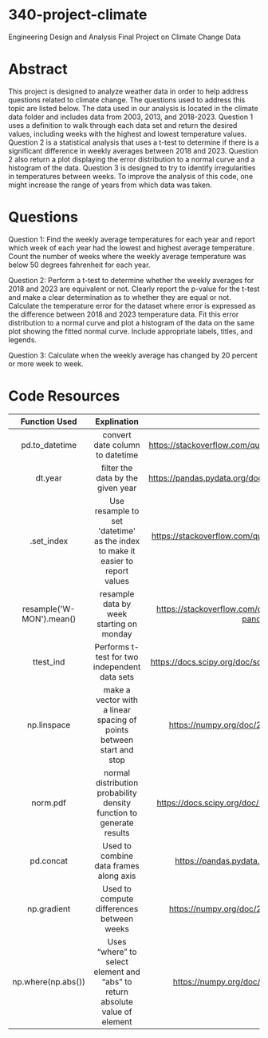 # 340-project-climate
Engineering Design and Analysis Final Project on Climate Change Data 

# **Abstract**
This project is designed to analyze weather data in order to help address questions related to climate change. The 
questions used to address this topic are listed below. The data used in our analysis is located in the climate 
data folder and includes data from 2003, 2013, and 2018-2023. Question 1 uses a definition to walk through each 
data set and return the desired values, including weeks with the highest and lowest temperature values. Question
2 is a statistical analysis that uses a t-test to determine if there is a significant difference in weekly averages 
between 2018 and 2023. Question 2 also return a plot displaying the error distribution to a normal curve and a 
histogram of the data. Question 3 is designed to try to identify irregularities in temperatures between weeks. To 
improve the analysis of this code, one might increase the range of years from which data was taken. 

# **Questions**
Question 1: Find the weekly average temperatures for each year and report which week of each year had the lowest and 
highest average temperature. Count the number of weeks where the weekly average temperature was below 50 degrees 
fahrenheit for each year.

Question 2: Perform a t-test to determine whether the weekly averages for 2018 and 2023 are equivalent or not. Clearly 
report the p-value for the t-test and make a clear determination as to whether they are equal or not. Calculate the 
temperature error for the dataset where error is expressed as the difference between 2018 and 2023 temperature data. 
Fit this error distribution to a normal curve and plot a histogram of the data on the same plot showing the fitted 
normal curve. Include appropriate labels, titles, and legends.

Question 3: Calculate when the weekly average has changed by 20 percent or more week to week.

# **Code Resources**
| Function Used  | Explination          | Link |  
| :-------------: |:------------------------:| :-----:|
| pd.to_datetime      | convert date column to datetime | https://stackoverflow.com/questions/17087314/get-date-from-week-number |
| dt.year      | filter the data by the given year |  https://pandas.pydata.org/docs/reference/api/pandas.DataFrame.set_index.html  |
| .set_index | Use resample to set 'datetime' as the index to make it easier to report values | https://stackoverflow.com/questions/38542419/could-pandas-use-column-as-index |
| resample('W-MON').mean() | resample data by week starting on monday | https://stackoverflow.com/questions/14530556/resample-time-series-in-pandas-to-a-weekly-interval |
| ttest_ind | Performs t-test for two independent data sets | https://docs.scipy.org/doc/scipy/reference/generated/scipy.stats.ttest_ind.html |
| np.linspace | make a vector with a linear spacing of points between start and stop | https://numpy.org/doc/2.1/reference/generated/numpy.linspace.html | 
| norm.pdf | normal distribution probability density function to generate results | https://docs.scipy.org/doc/scipy/reference/generated/scipy.stats.norm.html | 
| pd.concat | Used to combine data frames along axis | https://pandas.pydata.org/docs/reference/api/pandas.concat.html | 
| np.gradient | Used to compute differences between weeks | https://numpy.org/doc/2.1/reference/generated/numpy.gradient.html | 
| np.where(np.abs()) | Uses “where” to select element and “abs” to return absolute value of element | https://numpy.org/doc/2.1/reference/generated/numpy.where.html | 







